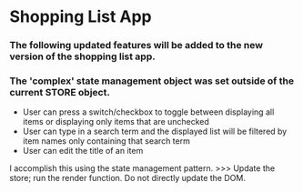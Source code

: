 # Shopping List App

### The following updated features will be added to the new version of the shopping list app.
### The 'complex' state management object was set outside of the current STORE object.


* User can press a switch/checkbox to toggle between displaying all items or displaying only items that are unchecked
* User can type in a search term and the displayed list will be filtered by item names only containing that search term
* User can edit the title of an item

I accomplish this using the state management pattern. >>> Update the store; run the render function. Do not directly update the DOM.